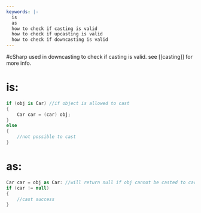 ```yaml
---
keywords: |-
  is
  as
  how to check if casting is valid
  how to check if upcasting is valid
  how to check if downcasting is valid
---
```

#cSharp 
used in downcasting to check if casting is valid.
see [[casting]] for more info.
# is:
```c#
if (obj is Car) //if object is allowed to cast
{
	Car car = (car) obj;
}
else
{
	//not possible to cast
}
```
# as:
```c#
Car car = obj as Car: //will return null if obj cannot be casted to car
if (car != null) 
{
	//cast success
}
```